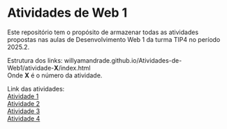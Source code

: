 # Atividades de Web 1

Este repositório tem o propósito de armazenar todas as atividades propostas nas aulas de Desenvolvimento Web 1 da turma TIP4 no período 2025.2.

Estrutura dos links: willyamandrade.github.io/Atividades-de-Web1/atividade-**X**/index.html\
Onde **X** é o número da atividade.

Link das atividades:\
[Atividade 1](https://willyamandrade.github.io/Atividades-de-Web1/atividade-1/index.html)\
[Atividade 2](https://willyamandrade.github.io/Atividades-de-Web1/atividade-2/index.html)\
[Atividade 3](https://willyamandrade.github.io/Atividades-de-Web1/atividade-3/index.html)\
[Atividade 4](https://willyamandrade.github.io/Atividades-de-Web1/atividade-4/index.html)
